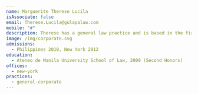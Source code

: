```yaml
---
name: Marguerite Therese Lucila
isAssociate: false
email: Therese.Lucila@gulapalaw.com
mobile: "#"
description: Therese has a general law practice and is based in the firm’s New York office.
image: /img/corporate.svg
admissions:
  - Philippines 2010, New York 2012
education:
  - Ateneo de Manila University School of Law, 2009 (Second Honors)
offices:
  - new-york
practices:
  - general-corporate
---
```

